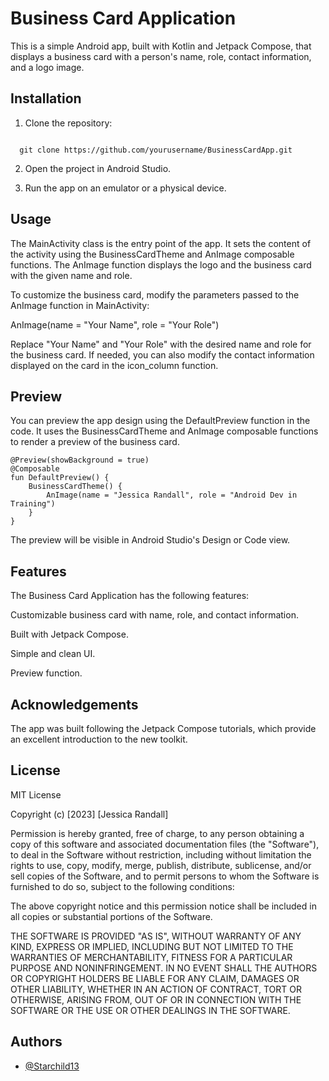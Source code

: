 
# Business Card Application

This is a simple Android app, built with Kotlin and Jetpack Compose, that displays a business card with a person's name, role, contact information, and a logo image.


## Installation

1. Clone the repository:

```

  git clone https://github.com/yourusername/BusinessCardApp.git

```


 2. Open the project in Android Studio.

 3. Run the app on an emulator or a physical device.
 
## Usage

The MainActivity class is the entry point of the app. It sets the content of the activity using the BusinessCardTheme and AnImage composable functions. The AnImage function displays the logo and the business card with the given name and role.

To customize the business card, modify the parameters passed to the AnImage function in MainActivity:

AnImage(name = "Your Name", role = "Your Role")

Replace "Your Name" and "Your Role" with the desired name and role for the business card. If needed, you can also modify the contact information displayed on the card in the icon_column function.


## Preview

You can preview the app design using the DefaultPreview function in the code. It uses the BusinessCardTheme and AnImage composable functions to render a preview of the business card.
```
@Preview(showBackground = true)
@Composable
fun DefaultPreview() {
    BusinessCardTheme() {
        AnImage(name = "Jessica Randall", role = "Android Dev in Training")
    }
}
```

The preview will be visible in Android Studio's Design or Code view.
## Features

The Business Card Application has the following features:

Customizable business card with name, role, and contact information.

Built with Jetpack Compose.

Simple and clean UI.

Preview function.

## Acknowledgements

 The app was built following the Jetpack Compose tutorials, which provide an excellent introduction to the new toolkit.


## License

MIT License

Copyright (c) [2023] [Jessica Randall]

Permission is hereby granted, free of charge, to any person obtaining a copy
of this software and associated documentation files (the "Software"), to deal
in the Software without restriction, including without limitation the rights
to use, copy, modify, merge, publish, distribute, sublicense, and/or sell
copies of the Software, and to permit persons to whom the Software is
furnished to do so, subject to the following conditions:

The above copyright notice and this permission notice shall be included in all
copies or substantial portions of the Software.

THE SOFTWARE IS PROVIDED "AS IS", WITHOUT WARRANTY OF ANY KIND, EXPRESS OR
IMPLIED, INCLUDING BUT NOT LIMITED TO THE WARRANTIES OF MERCHANTABILITY,
FITNESS FOR A PARTICULAR PURPOSE AND NONINFRINGEMENT. IN NO EVENT SHALL THE
AUTHORS OR COPYRIGHT HOLDERS BE LIABLE FOR ANY CLAIM, DAMAGES OR OTHER
LIABILITY, WHETHER IN AN ACTION OF CONTRACT, TORT OR OTHERWISE, ARISING FROM,
OUT OF OR IN CONNECTION WITH THE SOFTWARE OR THE USE OR OTHER DEALINGS IN THE
SOFTWARE.


## Authors

- [@Starchild13](https://github.com/Starchild13)

